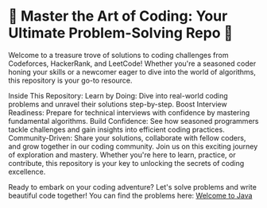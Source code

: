 <h1>🌟 Master the Art of Coding: Your Ultimate Problem-Solving Repo 🌟</h1>
Welcome to a treasure trove of solutions to coding challenges from Codeforces, HackerRank, and LeetCode! Whether you're a seasoned coder honing your skills or a newcomer eager to dive into the world of algorithms, this repository is your go-to resource.

Inside This Repository:
Learn by Doing: Dive into real-world coding problems and unravel their solutions step-by-step.
Boost Interview Readiness: Prepare for technical interviews with confidence by mastering fundamental algorithms.
Build Confidence: See how seasoned programmers tackle challenges and gain insights into efficient coding practices.
Community-Driven: Share your solutions, collaborate with fellow coders, and grow together in our coding community.
Join us on this exciting journey of exploration and mastery. Whether you're here to learn, practice, or contribute, this repository is your key to unlocking the secrets of coding excellence.

Ready to embark on your coding adventure? Let's solve problems and write beautiful code together! 
You can find the problems here: [Welcome to Java](https://www.hackerrank.com/domains/java?filters%5Bstatus%5D%5B%5D=unsolved&badge_type=java)
